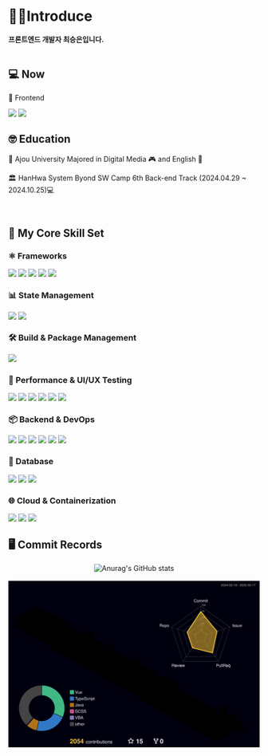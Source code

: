 

<div align=left>

# 👩‍💻Introduce
<b>프론트엔드 개발자 최승은입니다.</b>
<br/>
<br/>
## 💻 Now
 <p>🔭 Frontend </p>
 <img src="https://img.shields.io/badge/React-white?style=flat&logo=react&logoColor=61DAFB"/> 
 <img src="https://img.shields.io/badge/Typescript-white?style=flat&logo=typescript&logoColor=007ACC"> 
<br/>

## 🤓 Education
<p>🏫 Ajou University Majored in Digital Media 🎮 and English 📓</p>
<p>🏛️ HanHwa System Byond SW Camp 6th Back-end Track (2024.04.29 ~ 2024.10.25)💻</p>

<br/>

## 🚀 My Core Skill Set

### ⚛️ Frameworks
<img src="https://img.shields.io/badge/React-white?style=flat&logo=react&logoColor=61DAFB"/> 
<img src="https://img.shields.io/badge/Next.js-white?style=flat&logo=nextdotjs&logoColor=000000"> 
<img src="https://img.shields.io/badge/Vue.js-white?style=flat&logo=vue.js&logoColor=4FC08D"/> 
<img src="https://img.shields.io/badge/Svelte-white?style=flat&logo=svelte&logoColor=FF3E00"/>
<img src="https://img.shields.io/badge/Node.js-white?style=flat&logo=nodedotjs&logoColor=339933"/>

### 📊 State Management
<img src="https://img.shields.io/badge/Redux-white?style=flat&logo=redux&logoColor=764ABC"/>
<img src="https://img.shields.io/badge/Pinia-white?style=flat&logo=vue.js&logoColor=4FC08D"/>

### 🛠️ Build & Package Management
<img src="https://img.shields.io/badge/Webpack-white?style=flat&logo=webpack&logoColor=8DD6F9"/> 

### 🔎 Performance & UI/UX Testing
<img src="https://img.shields.io/badge/Storybook-white?style=flat&logo=storybook&logoColor=FF4785"/> 
<img src="https://img.shields.io/badge/Chromatic-white?style=flat&logo=chromatic&logoColor=F25C7E"/> 
<img src="https://img.shields.io/badge/Jest-white?style=flat&logo=jest&logoColor=C21325"/> 
<img src="https://img.shields.io/badge/React%20Testing%20Library-white?style=flat&logo=testing-library&logoColor=E33332"/> 
<img src="https://img.shields.io/badge/Cypress-white?style=flat&logo=cypress&logoColor=17202C"/> 
<img src="https://img.shields.io/badge/Playwright-white?style=flat&logo=playwright&logoColor=2EAD33"/>

### 📦 Backend & DevOps
<img src="https://img.shields.io/badge/SpringBoot-white?style=flat&logo=springboot&logoColor=6DB33F"/>
<img src="https://img.shields.io/badge/HAProxy-white?style=flat&logo=haproxy&logoColor=000000"/>
<img src="https://img.shields.io/badge/Node%20Exporter-white?style=flat&logo=prometheus&logoColor=E6522C"/>
<img src="https://img.shields.io/badge/ApacheJmeter-white?style=flat&logo=apachejmeter&logoColor=D22128"/>
<img src="https://img.shields.io/badge/Prometheus-white?style=flat&logo=prometheus&logoColor=E6522C"/> 
<img src="https://img.shields.io/badge/Grafana-white?style=flat&logo=grafana&logoColor=F46800"/>

### 💽  Database
<img src="https://img.shields.io/badge/MongoDB-white?style=flat&logo=mongodb&logoColor=47A248"/>
<img src="https://img.shields.io/badge/MariaDB-white?style=flat&logo=mariadb&logoColor=003545"/> 
<img src="https://img.shields.io/badge/MySQL-white?style=flat&logo=mysql&logoColor=4479A1"/>

### 🌐 Cloud & Containerization
<img src="https://img.shields.io/badge/Docker-white?style=flat&logo=docker&logoColor=2496ED"/> 
<img src="https://img.shields.io/badge/Kubernetes-white?style=flat&logo=kubernetes&logoColor=326CE5"/>
<img src="https://img.shields.io/badge/Jenkins-white?style=flat&logo=jenkins&logoColor=D24939"/> 

## 🖥 Commit Records
<div align=center>
 
![Anurag's GitHub stats](https://github-readme-stats.vercel.app/api?username=xeunnie&show_icons=true&count_private=true&theme=catppuccin_latte)<br>
<br>
![](./profile-3d-contrib/profile-night-rainbow.svg)
</div>
